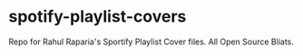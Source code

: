 # spotify-playlist-covers
Repo for Rahul Raparia's Sportify Playlist Cover files. All Open Source Bliats.
